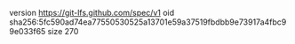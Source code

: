 version https://git-lfs.github.com/spec/v1
oid sha256:5fc590ad74ea77550530525a13701e59a37519fbdbb9e73917a4fbc99e033f65
size 270
